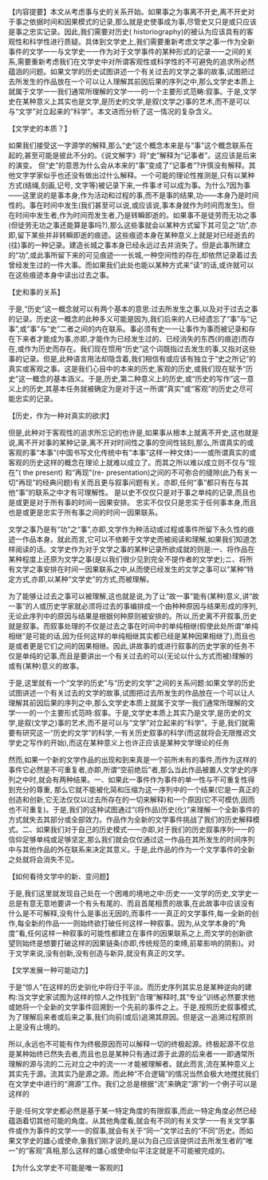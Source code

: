 【内容提要】本文从考虑事与史的关系开始。如果事之为事离不开史,离不开史对于事之依据时间和因果模式的记录,那么就是史使事成为事,尽管史又只是或只应该是事之忠实记录。因此,我们需要对历史( historiography)的被认为应该具有的客观性和科学性进行质疑。具体到文学史上,我们需要重新考虑文学之事一作为全新事件的文学一一与文学史一一作为对于文学事件的某种形式的记录一一之间的关系,需要重新考虑我们在文学史中对所谓客观性或科学性的不可避免的追求所必然蕴涵的问题。如果文学的历史试图讲述一个有关过去的文学之事的故事,试图把过去所发生的作品放在一个可以让人理解其前因后果的序列之中,那么文学史本质上就属于文学一一我们通常所理解的文学一一的一个主要形式范畴:叙事。于是,文学史在某种意义上其实也是文学,是历史的文学,是叙(文学之)事的艺术,而不是可以与“文学”对立起来的“科学”。本文进而分析了这一情况的复杂含义。

【文学史的本质？】

如果我们接受这一字源学的解释,那么“史”这个概念本来是与“事”这个概念联系在起的,甚至可能是彼此不分的。《说文解字》将“史”解释为“记事者”。这应该是后来的演变。
但“史”的意思为什么会从本来的“事”变成了“记事者”?许慎没有解释。其他文字学家似乎也还没有做出过什么解释。一个可能的理论性推测是,只有以某种方式(结绳,刻画,记号, 文字等)被记录下来,一件事オ可以成为事。为什么?因为事——这里说的是事本身,作为活动和过程的事,而不是事的结果,功——本身乃是时间性的。事在时间中发生(我们甚至可以说,或应该说,事本身就作为时间而发生)。但在时间中发生者,作为时间而发生者,乃是转瞬即逝的。如果事不是徒劳而无功之事(但徒劳无功之事还能算是事吗?),那么这些事就会以某种方式留下其可见之“功”,亦即,留下某些并非转瞬即逝的痕迹。这些痕迹本身在某种意义上就是对已经逝去的(往)事的一种记录。建造长城之事本身已经永远过去并消失了。但是此事所建立的“功”,或此事所留下来的可见痕迹一一长城,一种空间性的存在,却依然记录着过去曾经发生过的一件大事。而如果我们此处也能以某种方式来“读”的话,或许就可以在这些痕迹本身中读出过去之事。

【史和事的关系】

于是,“历史”这一概念就可以有两个基本的意思:过去所发生之事,以及对于过去之事的记录。历史这一概念的此种多义可能是因为,我们后来的人已经遗忘了“事”与“记事”,或“事”与“史”二者之间的内在联系。事必须有史一一让事作为事而被记录和存在下来者才能成为事,亦即,才能作为已经发生过的、已经消失的东西(的痕迹)而存在,或作为历史而存在。我们现在惯用“历史”这个词既指过去发生的事,又指对这些事的记录。但是,此种语言用法却隐含着,我们相信有或应该有独立于“史之所记”的真实或客观之事。这是我们心目中的本来的历史,客观的历史,或我们现在赋予“历史”这一概念的基本涵义。于是,历史,第二种意义上的历史,或“历史的写作”这一意义上的历史,其基本任务就被确定为是对于这一所谓“真实”或“客观”的历史之尽可能忠实的记录。

【历史，作为一种对真实的欲求】

但是,此种对于客观性的追求所忘记的也许是,如果事从根本上就离不开史,这也就是说,离不开对事的某种记录,离不开对时间性之事的空间性铭刻,那么,所谓真实的或客观的事“本事”(中国书写文化传统中有“本事”这样一种文体)一一或所谓真实的或客观的历史这样的概念在理论上就难以成立了。而其之所以难以成立则不仅与“现在”( the present) 和“再现”(re- presentation)之间的不可弥合的缝隙(此乃有关一切“再现”的经典问题)有关而且更与叙事问题有关。亦即,任何“事”都只有在与其他“事”的联系之中才有可理解性。
是以史不仅仅只是对于事之单纯的记录,而且也是或更是对于所有事的时间一因果安排。
忠实不仅仅只是忠实于任何事本身,而且也是或更是忠实于所有事之间的时间一因果联系。


文学之事乃是有“功”之“事”,亦即,文学作为种活动或过程或事件所留下永久性的痕迹一作品本身。就此而言,它可以不依赖于文学史而被阅读和理解,如果我们知道怎样阅读的话。文学史作为对于文学之事的某种记录所欲成就的则是:一、将作品在某种程度上还原为文学之事(是以我们很少见到完全不提作者的文学史);ニ、将所有文学之事安排在时间一因果联系之中,从而使已经发生的文学之事可以“某种”特定方式,亦即,以某种“文学史”的方式,而被理解。

为了能够让过去之事可以被理解,这也就是说,为了让“故一事”能有(某种)意义,讲“故一事”的人或历史学家就必须将过去的事编排成一个由种种原因与结果形成的序列,无论此序列中的原因与结果是根据何种原则被安排的。所以,历史离不开叙事,历史就是叙事。而叙事处理的不仅是过去之事在时间中的单纯相继(假使此处所谓“单纯相继”是可能的话,因为任何这样的单纯相继其实都已经是某种因果相继了),而且也是或者更是它们之间的因果相继。因此,讲故事的或进行叙事的历史学家的任务不仅是单纯的记事,而且是要讲出一个有关过去的可以(无论以什么方式而被)理解的或有(某种)意义的故事。

于是,这里就有一个“文学的历史”与“历史的文学”之间的关系问题:如果文学的历史试图讲述一个有关过去的文学的故事,试图把过去所发生的作品放在一个可以让人理解其前因后果的序列之中,那么文学史本质上就属于文学一我们通常所理解的文学一一的一个主要形式范時:叙事。于是,文学史本质上其实乃是文学,是历史的文学,是叙(文学之)事的艺术,而不是可以与“文学”对立起来的“科学”。于是,我们就需要有研究这一“历史的文学”的科学,一有关历史叙事的科学(而这就将会无限推迟文学史之写作的开始),而这在某种意义上也许正应该是某种文学理论的任务

然而,如果一个新的文学作品的出现和到来真是一个前所未有的事件,而作为这样的事件它必然是不可重复者,亦即,所谓“空前绝后”者,那么当此作品被置人文学史的序列之中时,就会有两种结果。一、如果此一事件作为事件的单一性与不可重复性得到充分的尊重, 那么它就不能被化简和压缩为这一序列中的一个结果(它是一真正的创造和创新,它无法仅仅以过去所存在的一切来解释)和一个原因(它不可模仿,因而也不可重复)。于是,我们的这种试图通过“(将作品)历史(化)”来理解一个全新事件的方式就失去其部分或全部效力。作品作为全新的文学事件挑战了我们的历史解释模式。二、如果我们对于自己的历史模式一一亦即,对于我们的历史叙事序列一一的信仰足够单纯或足够坚定,那么我们就会仅仅通过这一作品在其所发生的时间序列中与其他作品的外在联系来决定其意义。于是,此作品的作为一个文学事件的全新之处就将会消失不见。

【如何看待文学中的新、变问题】

于是,我们这里就发现自己处在一个困难的境地之中:历史一一文学的历史,文学史一总是有意无意地要讲一个有头有尾的、而且首尾相贯的故事,在此故事中应该没有什么是不可解释,没有什么是事出无因的,而事件一一真正的文学事件,每一全新的创作,每全新的作品一一则始终欲打破任何这样一种叙事。因为,从文学本身的“角度”看,任何这样一种叙事的可能性都建立在事件的因果联系之上,而文学的创新欲望则始终是想要打破这样的因果链条(亦即,传统规范的束缚,前辈影响的阴影)。对于文学来说,没有创新,没有创造与新异,就没有真正的文学。

【文学发展一种可能动力】

于是“惊人”在这样的历史驯化中将归于平淡。而历史序列其实总是某种逆向的建构:当文学史家试图为这样的惊人之作找到“合理”解释时,其“专业”训练必然要求他或她将一个全新的文学事件回溯到一个先前的事件之上。于是,按照历史叙事模式,为了理解后来者或后来之事,我们向前(或后)追溯其原因。但是这一追溯过程原则上是没有止境的。

所以,永远也不可能有作为终极原因而可以解释一切的终极起源。终极起源不仅总是某种始终已然失去者,而且也总是某种只有通过源于此源的后来者一一即通常所理解的源与流的二元对立之中的流一一オ能被理解者。就此而言,流在某种意义上其实先于源。流其实乃是源之源。而此种“不合逻辑”的情况当然会极大地搅扰我们在文学史中进行的“溯源”工作。我们之总是根据“流”来确定“源”的一个例子可以是这样的

于是:任何文学史都必然是基于某一特定角度的有限叙事,而此一特定角度必然已经蕴涵着切其他可能的角度。从其他角度看,就会有不同的有关文学一一有关文学事件或作为事件的文学一一的叙事,就会有关于“同一”文学过去的“不同”历史。而如果文学史的雄心或使命,象我们刚才说的,是以为自己应该提供过去所发生者的“唯一”的“客观”真相,那么这样的雄心或使命似平注定就是不可能被完成的。

【为什么文学史不可能是唯一客观的】